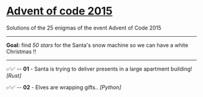 # [Advent of code 2015](https://adventofcode.com/2015)
Solutions of the 25 enigmas of the event Advent of Code 2015

---
**Goal:** find _50 stars_ for the Santa's snow machine so we can have a white Christmas !!

---

✅✅ -- **01** - Santa is trying to deliver presents in a large apartment building! _[Rust]_

✅✅ -- **02** - Elves are wrapping gifts.. _[Python]_

